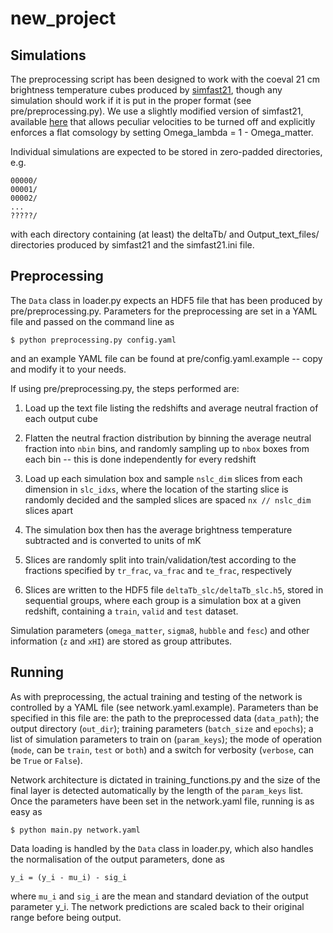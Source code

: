 # new_project

## Simulations

The preprocessing script has been designed to work with the coeval 21
cm brightness temperature cubes produced by
[simfast21](https://github.com/mariogrs/Simfast21), though any
simulation should work if it is put in the proper format (see
pre/preprocessing.py). We use a slightly modified version of
simfast21, available [here](https://github.com/lconaboy/Simfast21)
that allows peculiar velocities to be turned off and explicitly
enforces a flat comsology by setting Omega_lambda = 1 - Omega_matter.

Individual simulations are expected to be stored in zero-padded
directories, e.g.

    00000/
    00001/
    00002/
    ...
    ?????/

with each directory containing (at least) the deltaTb/ and
Output_text_files/ directories produced by simfast21 and the
simfast21.ini file.

## Preprocessing

The `Data` class in loader.py expects an HDF5 file that has been
produced by pre/preprocessing.py. Parameters for the preprocessing are
set in a YAML file and passed on the command line as

    $ python preprocessing.py config.yaml

and an example YAML file can be found at pre/config.yaml.example --
copy and modify it to your needs.

If using pre/preprocessing.py, the steps performed are:

1. Load up the text file listing the redshifts and average neutral
fraction of each output cube

2. Flatten the neutral fraction distribution by binning the average
neutral fraction into `nbin` bins, and randomly sampling up to `nbox`
boxes from each bin -- this is done independently for every redshift

3. Load up each simulation box and sample `nslc_dim` slices from each
dimension in `slc_idxs`, where the location of the starting slice is
randomly decided and the sampled slices are spaced `nx // nslc_dim`
slices apart

4. The simulation box then has the average brightness temperature
subtracted and is converted to units of mK

5. Slices are randomly split into train/validation/test according to
the fractions specified by `tr_frac`, `va_frac` and `te_frac`,
respectively

6. Slices are written to the HDF5 file `deltaTb_slc/deltaTb_slc.h5`,
stored in sequential groups, where each group is a simulation box at a
given redshift, containing a `train`, `valid` and `test` dataset.

Simulation parameters (`omega_matter`, `sigma8`, `hubble` and `fesc`)
and other information (`z` and `xHI`) are stored as group attributes.

## Running

As with preprocessing, the actual training and testing of the network
is controlled by a YAML file (see network.yaml.example). Parameters
than be specified in this file are: the path to the preprocessed data
(`data_path`); the output directory (`out_dir`); training parameters
(`batch_size` and `epochs`); a list of simulation parameters to train
on (`param_keys`); the mode of operation (`mode`, can be `train`,
`test` or `both`) and a switch for verbosity (`verbose`, can be `True`
or `False`).

Network architecture is dictated in training_functions.py and the size
of the final layer is detected automatically by the length of the
`param_keys` list. Once the parameters have been set in the
network.yaml file, running is as easy as

    $ python main.py network.yaml

Data loading is handled by the `Data` class in loader.py, which also
handles the normalisation of the output parameters, done as

    y_i = (y_i - mu_i) - sig_i

where `mu_i` and `sig_i` are the mean and standard deviation of the
output parameter y_i. The network predictions are scaled back to their
original range before being output.
